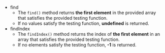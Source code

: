 - find
  - The `find()` method returns **the first element** in the provided array that satisfies the provided testing function.
  - If no values satisfy the testing function, **undefined** is returned.
- findIndex
  - The `findIndex()` method returns the index of **the first element** in an array that satisfies the provided testing function.
  - If no elements satisfy the testing function, **-1** is returned.